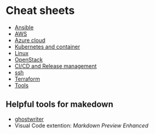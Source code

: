 Cheat sheets
============

* [Ansible](ansible/)
* [AWS](aws/README.md)
* [Azure cloud](azure/)
* [Kubernetes and container](k8s_and_container/README.md)
* [Linux](linux/)
* [OpenStack](openstack.md)
* [CI/CD and Release management](cicd/README.md)
* [ssh](tools/ssh.md)
* [Terraform](terraform/)
* [Tools](tools/)

Helpful tools for makedown
--------------------------

* [ghostwriter](http://github.com/wereturtle/ghostwriter)
* Visual Code extention: *Markdown Preview Enhanced*